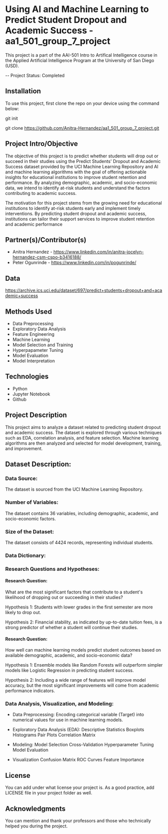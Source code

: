 # Using AI and Machine Learning to Predict Student Dropout and Academic Success - aa1_501_group_7_project
This project is a part of the AAI-501 Intro to Artifical Intelligence course in the Applied Artificial Intelligence Program at the University of San Diego (USD). 

-- Project Status: Completed

## Installation
To use this project, first clone the repo on your device using the command below:

git init

git clone https://github.com/Anitra-Hernandez/aa1_501_group_7_project.git
  
## Project Intro/Objective

The objective of this project is to predict whether students will drop out or succeed in their studies using the Predict Students' Dropout and Academic Success dataset provided by the UCI Machine Learning Repository and AI and machine learning algorithms with the goal of offering actionable insights for educational institutions to improve student retention and performance. By analyzing demographic, academic, and socio-economic data, we intend to identify at-risk students and understand the factors contributing to academic success.

The motivation for this project stems from the growing need for educational institutions to identify at-risk students early and implement timely interventions. By predicting student dropout and academic success, institutions can tailor their support services to improve student retention and academic performance

## Partner(s)/Contributor(s)  
* Anitra Hernandez - https://www.linkedin.com/in/anitra-jocelyn-hernandez-csm-cspo-b3416188/
* Peter Ogunrinde - https://www.linkedin.com/in/pogunrinde/

## Data

https://archive.ics.uci.edu/dataset/697/predict+students+dropout+and+academic+success

## Methods Used

*	Data Preprocessing
*	Exploratory Data Analysis
*	Feature Engineering
* Machine Learning
*	Model Selection and Training
*	Hyperpapameter Tuning
*	Model Evaluation
*	Model Interpretation

## Technologies

*	Python
*	Jupyter Notebook
*	Github

## Project Description

This project aims to analyze a dataset related to predicting student dropout and academic success. The dataset is explored through various techniques such as EDA, correlation analysis, and feature selection. Machine learning algorithms are then analyzed and selected for model development, training, and improvement. 

## Dataset Description:

### Data Source:
The dataset is sourced from the UCI Machine Learning Repository.

### Number of Variables:
The dataset contains 36 variables, including demographic, academic, and socio-economic factors.

### Size of the Dataset:
The dataset consists of 4424 records, representing individual students.

### Data Dictionary:



### Research Questions and Hypotheses:

#### Research Question:
What are the most significant factors that contribute to a student's likelihood of dropping out or succeeding in their studies?

Hypothesis 1: Students with lower grades in the first semester are more likely to drop out.

Hypothesis 2: Financial stability, as indicated by up-to-date tuition fees, is a strong predictor of whether a student will continue their studies.

#### Research Question:
How well can machine learning models predict student outcomes based on available demographic, academic, and socio-economic data?

Hypothesis 1: Ensemble models like Random Forests will outperform simpler models like Logistic Regression in predicting student success.

Hypothesis 2: Including a wide range of features will improve model accuracy, but the most significant improvements will come from academic performance indicators.

### Data Analysis, Visualization, and Modeling:

* Data Preprocessing:
Encoding categorical variable (Target) into numerical values for use in machine learning models.

* Exploratory Data Analysis (EDA):
Descriptive Statistics
Boxplots
Histograms
Pair Plots
Correlation Matrix

* Modeling:
Model Selection
Cross-Validation
Hyperparameter Tuning
Model Evaluation

* Visualization
Confusion Matrix
ROC Curves
Feature Importance


## License

You can add under what license your project is. As a good practice, add LICENSE file in your project folder as well. 

## Acknowledgments

You can mention and thank your professors and those who technically helped you during the project. 

